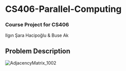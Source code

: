 
# CS406-Parallel-Computing
### Course Project for CS406
Ilgın Şara Hacipoğlu & Buse Ak

## Problem Description
![AdjacencyMatrix_1002](https://user-images.githubusercontent.com/48694043/120442967-dcac8c00-c38e-11eb-9135-89e20305f9e3.gif)

